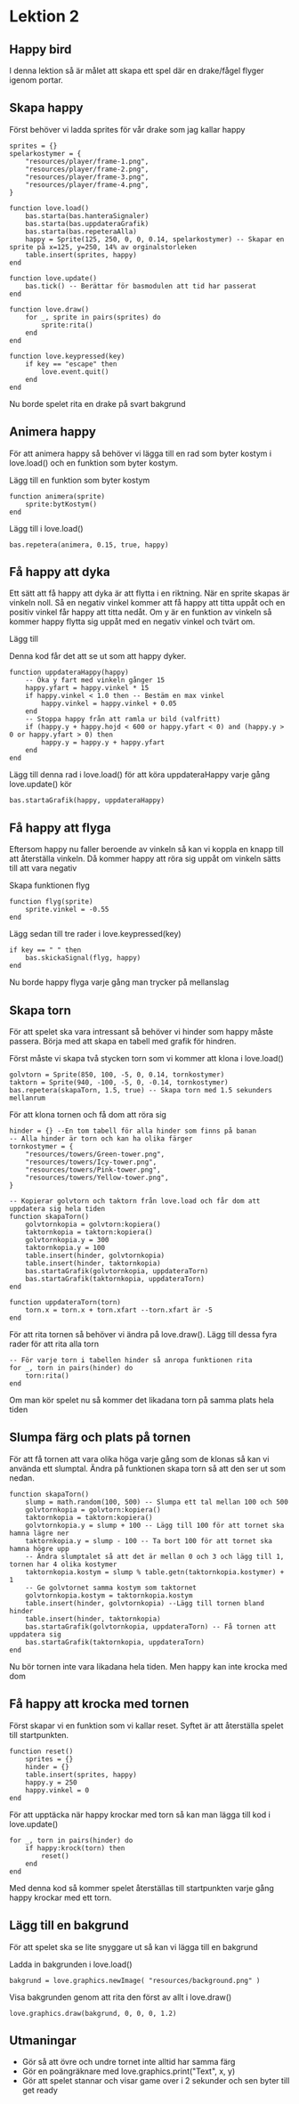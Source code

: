 # Lektion 2

## Happy bird

I denna lektion så är målet att skapa ett spel där en drake/fågel flyger igenom portar.

## Skapa happy

Först behöver vi ladda sprites för vår drake som jag kallar happy

```
sprites = {}
spelarkostymer = {
    "resources/player/frame-1.png",
    "resources/player/frame-2.png",
    "resources/player/frame-3.png",
    "resources/player/frame-4.png",
}

function love.load()
    bas.starta(bas.hanteraSignaler)
    bas.starta(bas.uppdateraGrafik)
    bas.starta(bas.repeteraAlla)
    happy = Sprite(125, 250, 0, 0, 0.14, spelarkostymer) -- Skapar en sprite på x=125, y=250, 14% av orginalstorleken
    table.insert(sprites, happy)
end

function love.update()
    bas.tick() -- Berättar för basmodulen att tid har passerat
end

function love.draw()
    for _, sprite in pairs(sprites) do
        sprite:rita()
    end
end

function love.keypressed(key)
    if key == "escape" then
        love.event.quit()
    end
end
```

Nu borde spelet rita en drake på svart bakgrund

## Animera happy

För att animera happy så behöver vi lägga till en rad som byter kostym i love.load() och en funktion som byter kostym. 

Lägg till en funktion som byter kostym
```
function animera(sprite)
    sprite:bytKostym()
end
```
Lägg till i love.load()
```
bas.repetera(animera, 0.15, true, happy)
```

## Få happy att dyka

Ett sätt att få happy att dyka är att flytta i en riktning. När en sprite skapas är vinkeln noll. Så en negativ vinkel kommer att få happy att titta uppåt och en positiv vinkel får happy att titta nedåt. Om y är en funktion av vinkeln så kommer happy flytta sig uppåt med en negativ vinkel och tvärt om.

Lägg till 

Denna kod får det att se ut som att happy dyker.
```
function uppdateraHappy(happy)
    -- Öka y fart med vinkeln gånger 15
    happy.yfart = happy.vinkel * 15
    if happy.vinkel < 1.0 then -- Bestäm en max vinkel
        happy.vinkel = happy.vinkel + 0.05
    end
    -- Stoppa happy från att ramla ur bild (valfritt)
    if (happy.y + happy.hojd < 600 or happy.yfart < 0) and (happy.y > 0 or happy.yfart > 0) then
        happy.y = happy.y + happy.yfart
    end
end
```
Lägg till denna rad i love.load() för att köra uppdateraHappy varje gång love.update() kör
```
bas.startaGrafik(happy, uppdateraHappy)
```

## Få happy att flyga

Eftersom happy nu faller beroende av vinkeln så kan vi koppla en knapp till att återställa vinkeln. Då kommer happy att röra sig uppåt om vinkeln sätts till att vara negativ

Skapa funktionen flyg
```
function flyg(sprite)
    sprite.vinkel = -0.55
end
```
Lägg sedan till tre rader i love.keypressed(key)
```
if key == " " then
    bas.skickaSignal(flyg, happy)
end
```
Nu borde happy flyga varje gång man trycker på mellanslag

## Skapa torn

För att spelet ska vara intressant så behöver vi hinder som happy måste passera. Börja med att skapa en tabell med grafik för hindren. 

Först måste vi skapa två stycken torn som vi kommer att klona i love.load()
```
golvtorn = Sprite(850, 100, -5, 0, 0.14, tornkostymer)
taktorn = Sprite(940, -100, -5, 0, -0.14, tornkostymer)
bas.repetera(skapaTorn, 1.5, true) -- Skapa torn med 1.5 sekunders mellanrum
```

För att klona tornen och få dom att röra sig

```
hinder = {} --En tom tabell för alla hinder som finns på banan
-- Alla hinder är torn och kan ha olika färger
tornkostymer = {
    "resources/towers/Green-tower.png",
    "resources/towers/Icy-tower.png",
    "resources/towers/Pink-tower.png",
    "resources/towers/Yellow-tower.png",
}

-- Kopierar golvtorn och taktorn från love.load och får dom att uppdatera sig hela tiden
function skapaTorn()
    golvtornkopia = golvtorn:kopiera()
    taktornkopia = taktorn:kopiera()
    golvtornkopia.y = 300
    taktornkopia.y = 100
    table.insert(hinder, golvtornkopia)
    table.insert(hinder, taktornkopia)
    bas.startaGrafik(golvtornkopia, uppdateraTorn)
    bas.startaGrafik(taktornkopia, uppdateraTorn)
end

function uppdateraTorn(torn)
    torn.x = torn.x + torn.xfart --torn.xfart är -5
end
```
För att rita tornen så behöver vi ändra på love.draw(). Lägg till dessa fyra rader för att rita alla torn
```
-- För varje torn i tabellen hinder så anropa funktionen rita
for _, torn in pairs(hinder) do
    torn:rita()
end
```

Om man kör spelet nu så kommer det likadana torn på samma plats hela tiden

## Slumpa färg och plats på tornen

För att få tornen att vara olika höga varje gång som de klonas så kan vi använda ett slumptal. Ändra på funktionen skapa torn så att den ser ut som nedan.
```
function skapaTorn()
    slump = math.random(100, 500) -- Slumpa ett tal mellan 100 och 500
    golvtornkopia = golvtorn:kopiera()
    taktornkopia = taktorn:kopiera()
    golvtornkopia.y = slump + 100 -- Lägg till 100 för att tornet ska hamna lägre ner
    taktornkopia.y = slump - 100 -- Ta bort 100 för att tornet ska hamna högre upp
    -- Ändra slumptalet så att det är mellan 0 och 3 och lägg till 1, tornen har 4 olika kostymer
    taktornkopia.kostym = slump % table.getn(taktornkopia.kostymer) + 1
    -- Ge golvtornet samma kostym som taktornet
    golvtornkopia.kostym = taktornkopia.kostym
    table.insert(hinder, golvtornkopia) --Lägg till tornen bland hinder
    table.insert(hinder, taktornkopia)
    bas.startaGrafik(golvtornkopia, uppdateraTorn) -- Få tornen att uppdatera sig
    bas.startaGrafik(taktornkopia, uppdateraTorn)
end
```

Nu bör tornen inte vara likadana hela tiden. Men happy kan inte krocka med dom

## Få happy att krocka med tornen

Först skapar vi en funktion som vi kallar reset. Syftet är att återställa spelet till startpunkten.

```
function reset()
    sprites = {}
    hinder = {}
    table.insert(sprites, happy)
    happy.y = 250
    happy.vinkel = 0
end
```

För att upptäcka när happy krockar med torn så kan man lägga till kod i love.update()

```
for _, torn in pairs(hinder) do
    if happy:krock(torn) then
        reset()
    end
end
```
Med denna kod så kommer spelet återställas till startpunkten varje gång happy krockar med ett torn. 

## Lägg till en bakgrund

För att spelet ska se lite snyggare ut så kan vi lägga till en bakgrund

Ladda in bakgrunden i love.load()

```
bakgrund = love.graphics.newImage( "resources/background.png" )
```

Visa bakgrunden genom att rita den först av allt i love.draw()

```
love.graphics.draw(bakgrund, 0, 0, 0, 1.2)
```

## Utmaningar

* Gör så att övre och undre tornet inte alltid har samma färg
* Gör en poängräknare med love.graphics.print("Text", x, y)
* Gör att spelet stannar och visar game over i 2 sekunder och sen byter till get ready
